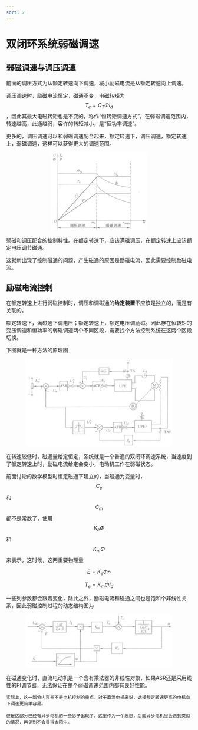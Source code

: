 ```yaml
---
sort: 2
---
```

# 双闭环系统弱磁调速

## 弱磁调速与调压调速

前面的调压方式为从额定转速向下调速，减小励磁电流是从额定转速向上调速。

调压调速时，励磁电流恒定，磁通不变，电磁转矩为$$ T_e = C_T \Phi I_d $$，因此其最大电磁转矩也是不变的，称作“恒转矩调速方式”，在弱磁调速范围内，转速越高，此通越弱，容许的转矩减小，是“恒功率调速”。

更多的，调压调速可以和弱磁调速配合起来，额定转速下，调压调速，额定转速上，弱磁调速，这样可以获得更大的调速范围。

<center>
    <img src="./images/配合调速.jpg" width=260>
</center>

弱磁和调压配合的控制特性。在额定转速下，应该满磁调压，在额定转速上应该额定电压调节磁通。

这就新出现了控制磁通的问题，产生磁通的原因是励磁电流，因此需要控制励磁电流。

## 励磁电流控制

在额定转速上进行弱磁控制时，调压和调磁通的**给定装置**不应该是独立的，而是有关联的。

额定转速下，满磁通下调电压；额定转速上，额定电压调励磁。因此存在恒转矩的变压调速和恒功率的弱磁调速两个不同区段，需要找个方法控制系统在这两个区段切换。

下图就是一种方法的原理图

<center>
    <img src="./images/弱磁调压配合.jpg" width=400 />
</center>

在转速较低时，磁通量给定恒定，系统就是一个普通的双闭环调速系统，当速度到了额定转速上时，励磁电流给定会变小，电动机工作在弱磁状态。

前面讨论的数学模型时恒定磁通下建立的，当磁通为变量时，$$ C_e $$和$$ C_m $$都不是常数了，使用$$ K_e \Phi $$和$$ K_m \Phi $$来表示，这时候，这两重要物理量

$$ E = K_e \Phi n $$

$$ T_e = K_m \Phi I_d $$

一些列参数都会跟着变化，除此之外，励磁电流和磁通之间也是饱和个非线性关系，因此弱磁控制过程的动态结构图为

<center>
    <img src="./images/弱磁控制框图.jpg" width=400 />
</center>

在磁通变化时，直流电动机是一个含有乘法器的非线性对象，如果ASR还是采用线性的PI调节器，无法保证在整个弱磁调速范围内都有良好性能。

```note
实际上，这一部分内容并不是电机控制的重点。对于直流电机来说，选择额定转速更高的电机向下调速更简单容易。

但是这部分已经有异步电机的一些影子出现了，这里作为一个思想，后面异步电机里会遇到类似的情况，再见到不会显得太陌生。
```




